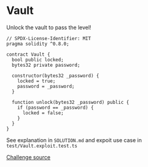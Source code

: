 # Vault

Unlock the vault to pass the level!

```solidity
// SPDX-License-Identifier: MIT
pragma solidity ^0.8.0;

contract Vault {
  bool public locked;
  bytes32 private password;

  constructor(bytes32 _password) {
    locked = true;
    password = _password;
  }

  function unlock(bytes32 _password) public {
    if (password == _password) {
      locked = false;
    }
  }
}
```
See explanation in `SOLUTION.md` and expoit use case in `test/Vault.exploit.test.ts`

[Challenge source](https://ethernaut.openzeppelin.com/level/0x3A78EE8462BD2e31133de2B8f1f9CBD973D6eDd6)
